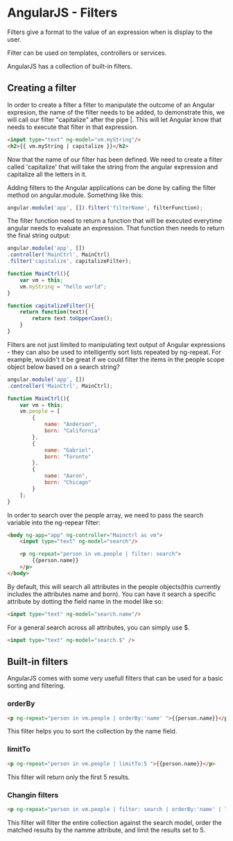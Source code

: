 # AngularJS - Filters

Filters give a format to the value of an expression when is display to the user.

Filter can be used on templates, controllers or services.

AngularJS has a collection of built-in filters.

## Creating a filter
In order to create a filter a filter to manipulate the outcome of an Angular expresion, the name of the filter needs to be added, to demonstrate this, we will call our filter "capitalize" after the pipe |. This will let Angular know that needs to execute that filter in that expression.

```html
<input type="text" ng-model="vm.myString"/>
<h2>{{ vm.myString | capitalize }}</h2>
```

Now that the name of our filter has been defined. We need to create a filter called 'capitalize' that will take the string from the angular expression and capitalize all the letters in it.

Adding filters to the Angular applications can be done by calling the filter method on angular.module. Something like this:

```javascript
angular.module('app', []).filter('filterName', filterFunction);
```

The filter function need to return a function that will be executed everytime angular needs to evaluate an expression. That function then needs to return the final string output:

```javascript
angular.module('app', [])
.controller('MainCtrl', MainCtrl)
.filter('capitalize', capitalizeFilter);

function MainCtrl(){
    var vm = this;
    vm.myString = "hello world";
}

function capitalizeFilter(){
    return function(text){
        return text.toUpperCase();
    }
}
```
Filters are not just limited to manipulating text output of Angular expressions - they can also be used to intelligently sort lists repeated by ng-repeat. For example, wouldn't it be great if we could filter the items in the people scope object below based on a search string?

```javascript
angular.module('app', [])
.controller('MainCtrl', MainCtrl);

function MainCtrl(){
    var vm = this;
    vm.people = [
        {
            name: "Anderson",
            born: "California"
        },
        {
            name: "Gabriel",
            born: "Toronto"
        },
        {
            name: "Aaron",
            born: "Chicago"
        }
    ];
}
```
In order to search over the people array, we need to pass the search variable into the ng-repear filter:
```html
<body ng-app="app" ng-controller="Mainctrl as vm">
    <input type="text" ng-model="search"/>

    <p ng-repeat="person in vm.people | filter: search">
        {{person.name}}
    </p>
</body>
```
By default, this will search all attributes in the people objects(this currently includes the attributes name and born). You can have it search a specific attribute by dotting the field name in the model like so:

```html
<input type="text" ng-model="search.name"/>
```

For a general search across all attributes, you can simply use $.
```html
<input type="text" ng-model="search.$" />
```

## Built-in filters
AngularJS comes with some very usefull filters that can be used for a basic sorting and filtering.

### orderBy
```html
<p ng-repeat="person in vm.people | orderBy:'name' ">{{person.name}}</p>
```
This filter helps you to sort the collection by the name field.

### limitTo
```html
<p ng-repeat="person in vm.people | limitTo:5 ">{{person.name}}</p>
```
This filter will return only the first 5 results.

### Changin filters
```html
<p ng-repeat="person in vm.people | filter: search | orderBy:'name' | limitTo: 5 ">{{person.name}}</p>
```

This filter will filter the entire collection against the search model, order the matched results by the namme attribute, and limit the results set to 5.

